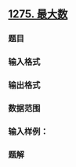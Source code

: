 ## [1275. 最大数](https://www.acwing.com/problem/content/1277/)

### 题目

### 输入格式

### 输出格式

### 数据范围

### 输入样例：



### 题解
